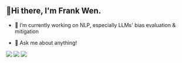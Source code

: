 ## 👋Hi there, I'm Frank Wen.

<!--
**wen112358/wen112358** is a ✨ _special_ ✨ repository because its `README.md` (this file) appears on your GitHub profile.

Here are some ideas to get you started:
-->
- 🔭 I’m currently working on NLP, especially LLMs' bias evaluation & mitigation
<!--
- 🌱 I’m currently learning ...
- 👯 I’m looking to collaborate on ...
- 🤔 I’m looking for help with ...
-->
- 💬 Ask me about anything!
<!--
- 📫 How to reach me: ...
- 😄 Pronouns: ...
- ⚡ Fun fact: ...
-->
![](http://github-profile-summary-cards.vercel.app/api/cards/profile-details?username=wen112358&theme=default)
![](http://github-profile-summary-cards.vercel.app/api/cards/stats?username=wen112358&theme=default)
![](http://github-profile-summary-cards.vercel.app/api/cards/productive-time?username=wen112358&theme=default&utcOffset=8)
<!--
![](http://github-profile-summary-cards.vercel.app/api/cards/repos-per-language?username=wen112358&theme=default)
![](http://github-profile-summary-cards.vercel.app/api/cards/most-commit-language?username=wen112358&theme=default)
-->
